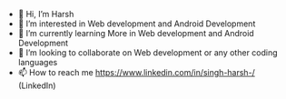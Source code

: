 - 👋 Hi, I’m Harsh
- 👀 I’m interested in Web development and Android Development
- 🌱 I’m currently learning More in Web development and Android Development
- 💞️ I’m looking to collaborate on Web development or any other coding languages
- 📫 How to reach me https://www.linkedin.com/in/singh-harsh-/ (LinkedIn)

<!---
Harsh-Singh-007/Harsh-Singh-007 is a ✨ special ✨ repository because its `README.md` (this file) appears on your GitHub profile.
You can click the Preview link to take a look at your changes.
--->
